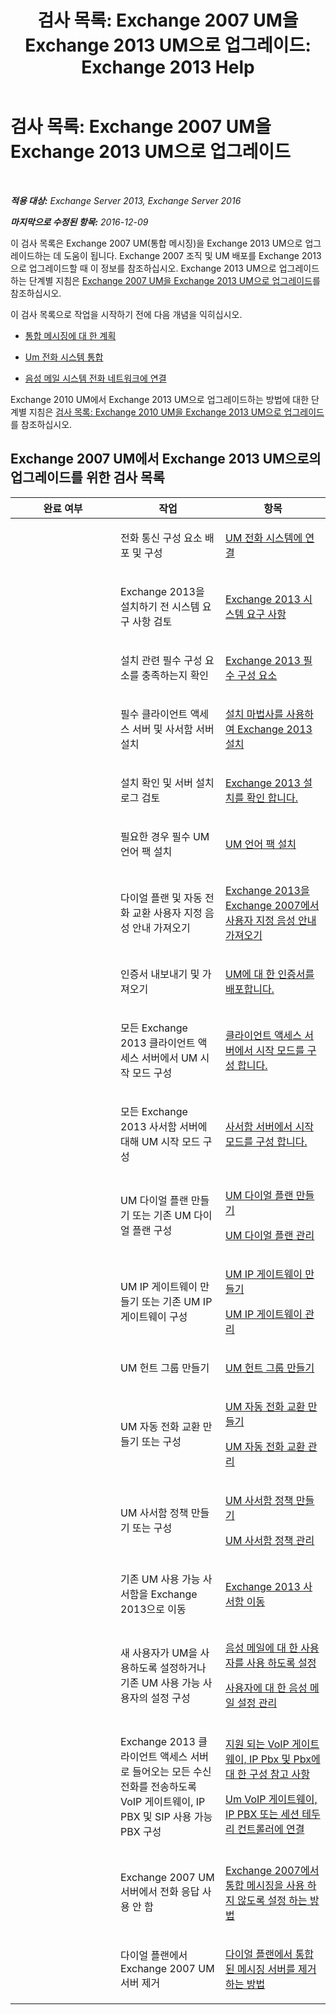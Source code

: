 ﻿---
title: '검사 목록: Exchange 2007 UM을 Exchange 2013 UM으로 업그레이드: Exchange 2013 Help'
TOCTitle: '검사 목록: Exchange 2007 UM을 Exchange 2013 UM으로 업그레이드'
ms:assetid: 99b1a081-4052-4516-b63c-77622cbdf962
ms:mtpsurl: https://technet.microsoft.com/ko-kr/library/Dn169229(v=EXCHG.150)
ms:contentKeyID: 54651831
ms.date: 05/22/2018
mtps_version: v=EXCHG.150
ms.translationtype: MT
---

# 검사 목록: Exchange 2007 UM을 Exchange 2013 UM으로 업그레이드

 

_**적용 대상:** Exchange Server 2013, Exchange Server 2016_

_**마지막으로 수정된 항목:** 2016-12-09_

이 검사 목록은 Exchange 2007 UM(통합 메시징)을 Exchange 2013 UM으로 업그레이드하는 데 도움이 됩니다. Exchange 2007 조직 및 UM 배포를 Exchange 2013으로 업그레이드할 때 이 정보를 참조하십시오. Exchange 2013 UM으로 업그레이드하는 단계별 지침은 [Exchange 2007 UM을 Exchange 2013 UM으로 업그레이드](upgrade-exchange-2007-um-to-exchange-2013-um-exchange-2013-help.md)를 참조하십시오.

이 검사 목록으로 작업을 시작하기 전에 다음 개념을 익히십시오.

  - [통합 메시징에 대 한 계획](planning-for-unified-messaging-exchange-2013-help.md)

  - [Um 전화 시스템 통합](https://docs.microsoft.com/ko-kr/exchange/voice-mail-unified-messaging/telephone-system-integration-with-um/telephone-system-integration-with-um)

  - [음성 메일 시스템 전화 네트워크에 연결](https://docs.microsoft.com/ko-kr/exchange/voice-mail-unified-messaging/connect-voice-mail-system/connect-voice-mail-system)

Exchange 2010 UM에서 Exchange 2013 UM으로 업그레이드하는 방법에 대한 단계별 지침은 [검사 목록: Exchange 2010 UM을 Exchange 2013 UM으로 업그레이드](checklist-upgrade-exchange-2010-um-to-exchange-2013-um-exchange-2013-help.md)를 참조하십시오.

## Exchange 2007 UM에서 Exchange 2013 UM으로의 업그레이드를 위한 검사 목록


<table>
<colgroup>
<col style="width: 33%" />
<col style="width: 33%" />
<col style="width: 33%" />
</colgroup>
<thead>
<tr class="header">
<th>완료 여부</th>
<th>작업</th>
<th>항목</th>
</tr>
</thead>
<tbody>
<tr class="odd">
<td><p></p></td>
<td><p>전화 통신 구성 요소 배포 및 구성</p></td>
<td><p><a href="connect-um-to-your-telephone-system-exchange-2013-help.md">UM 전화 시스템에 연결</a></p></td>
</tr>
<tr class="even">
<td><p></p></td>
<td><p>Exchange 2013을 설치하기 전 시스템 요구 사항 검토</p></td>
<td><p><a href="exchange-2013-system-requirements-exchange-2013-help.md">Exchange 2013 시스템 요구 사항</a></p></td>
</tr>
<tr class="odd">
<td><p></p></td>
<td><p>설치 관련 필수 구성 요소를 충족하는지 확인</p></td>
<td><p><a href="exchange-2013-prerequisites-exchange-2013-help.md">Exchange 2013 필수 구성 요소</a></p></td>
</tr>
<tr class="even">
<td><p></p></td>
<td><p>필수 클라이언트 액세스 서버 및 사서함 서버 설치</p></td>
<td><p><a href="install-exchange-2013-using-the-setup-wizard-exchange-2013-help.md">설치 마법사를 사용하여 Exchange 2013 설치</a></p></td>
</tr>
<tr class="odd">
<td><p></p></td>
<td><p>설치 확인 및 서버 설치 로그 검토</p></td>
<td><p><a href="verify-an-exchange-2013-installation-exchange-2013-help.md">Exchange 2013 설치를 확인 합니다.</a></p></td>
</tr>
<tr class="even">
<td><p></p></td>
<td><p>필요한 경우 필수 UM 언어 팩 설치</p></td>
<td><p><a href="install-a-um-language-pack-exchange-2013-help.md">UM 언어 팩 설치</a></p></td>
</tr>
<tr class="odd">
<td><p></p></td>
<td><p>다이얼 플랜 및 자동 전화 교환 사용자 지정 음성 안내 가져오기</p></td>
<td><p><a href="import-custom-prompts-from-exchange-2007-to-exchange-2013-exchange-2013-help.md">Exchange 2013을 Exchange 2007에서 사용자 지정 음성 안내 가져오기</a></p></td>
</tr>
<tr class="even">
<td><p></p></td>
<td><p>인증서 내보내기 및 가져오기</p></td>
<td><p><a href="deploying-certificates-for-um-exchange-2013-help.md">UM에 대 한 인증서를 배포합니다.</a></p></td>
</tr>
<tr class="odd">
<td><p></p></td>
<td><p>모든 Exchange 2013 클라이언트 액세스 서버에서 UM 시작 모드 구성</p></td>
<td><p><a href="configure-the-startup-mode-on-a-client-access-server-exchange-2013-help.md">클라이언트 액세스 서버에서 시작 모드를 구성 합니다.</a></p></td>
</tr>
<tr class="even">
<td><p></p></td>
<td><p>모든 Exchange 2013 사서함 서버에 대해 UM 시작 모드 구성</p></td>
<td><p><a href="configure-the-startup-mode-on-a-mailbox-server-exchange-2013-help.md">사서함 서버에서 시작 모드를 구성 합니다.</a></p></td>
</tr>
<tr class="odd">
<td><p></p></td>
<td><p>UM 다이얼 플랜 만들기 또는 기존 UM 다이얼 플랜 구성</p></td>
<td><p><a href="https://docs.microsoft.com/ko-kr/exchange/voice-mail-unified-messaging/connect-voice-mail-system/create-um-dial-plan">UM 다이얼 플랜 만들기</a></p>
<p><a href="https://docs.microsoft.com/ko-kr/exchange/voice-mail-unified-messaging/connect-voice-mail-system/manage-um-dial-plan">UM 다이얼 플랜 관리</a></p></td>
</tr>
<tr class="even">
<td><p></p></td>
<td><p>UM IP 게이트웨이 만들기 또는 기존 UM IP 게이트웨이 구성</p></td>
<td><p><a href="https://docs.microsoft.com/ko-kr/exchange/voice-mail-unified-messaging/connect-voice-mail-system/create-um-ip-gateway">UM IP 게이트웨이 만들기</a></p>
<p><a href="https://docs.microsoft.com/ko-kr/exchange/voice-mail-unified-messaging/connect-voice-mail-system/manage-um-ip-gateway">UM IP 게이트웨이 관리</a></p></td>
</tr>
<tr class="odd">
<td><p></p></td>
<td><p>UM 헌트 그룹 만들기</p></td>
<td><p><a href="https://docs.microsoft.com/ko-kr/exchange/voice-mail-unified-messaging/connect-voice-mail-system/create-um-hunt-group">UM 헌트 그룹 만들기</a></p></td>
</tr>
<tr class="even">
<td><p></p></td>
<td><p>UM 자동 전화 교환 만들기 또는 구성</p></td>
<td><p><a href="https://docs.microsoft.com/ko-kr/exchange/voice-mail-unified-messaging/automatically-answer-and-route-calls/create-a-um-auto-attendant">UM 자동 전화 교환 만들기</a></p>
<p><a href="https://docs.microsoft.com/ko-kr/exchange/voice-mail-unified-messaging/automatically-answer-and-route-calls/manage-um-auto-attendant">UM 자동 전화 교환 관리</a></p></td>
</tr>
<tr class="odd">
<td><p></p></td>
<td><p>UM 사서함 정책 만들기 또는 구성</p></td>
<td><p><a href="https://docs.microsoft.com/ko-kr/exchange/voice-mail-unified-messaging/set-up-voice-mail/create-um-mailbox-policy">UM 사서함 정책 만들기</a></p>
<p><a href="https://docs.microsoft.com/ko-kr/exchange/voice-mail-unified-messaging/set-up-voice-mail/manage-um-mailbox-policy">UM 사서함 정책 관리</a></p></td>
</tr>
<tr class="even">
<td><p></p></td>
<td><p>기존 UM 사용 가능 사서함을 Exchange 2013으로 이동</p></td>
<td><p><a href="mailbox-moves-in-exchange-2013-exchange-2013-help.md">Exchange 2013 사서함 이동</a></p></td>
</tr>
<tr class="odd">
<td><p></p></td>
<td><p>새 사용자가 UM을 사용하도록 설정하거나 기존 UM 사용 가능 사용자의 설정 구성</p></td>
<td><p><a href="https://docs.microsoft.com/ko-kr/exchange/voice-mail-unified-messaging/set-up-voice-mail/enable-a-user-for-voice-mail">음성 메일에 대 한 사용자를 사용 하도록 설정</a></p>
<p><a href="https://docs.microsoft.com/ko-kr/exchange/voice-mail-unified-messaging/set-up-voice-mail/manage-voice-mail-settings">사용자에 대 한 음성 메일 설정 관리</a></p></td>
</tr>
<tr class="even">
<td><p></p></td>
<td><p>Exchange 2013 클라이언트 액세스 서버로 들어오는 모든 수신 전화를 전송하도록 VoIP 게이트웨이, IP PBX 및 SIP 사용 가능 PBX 구성</p></td>
<td><p><a href="https://docs.microsoft.com/ko-kr/exchange/voice-mail-unified-messaging/telephone-system-integration-with-um/configuration-notes-for-voip-gateways">지원 되는 VoIP 게이트웨이, IP Pbx 및 Pbx에 대 한 구성 참고 사항</a></p>
<p><a href="connect-a-voip-gateway-ip-pbx-or-session-border-controller-to-um-exchange-2013-help.md">Um VoIP 게이트웨이, IP PBX 또는 세션 테두리 컨트롤러에 연결</a></p></td>
</tr>
<tr class="odd">
<td><p></p></td>
<td><p>Exchange 2007 UM 서버에서 전화 응답 사용 안 함</p></td>
<td><p><a href="https://go.microsoft.com/fwlink/p/?linkid=296353">Exchange 2007에서 통합 메시징을 사용 하지 않도록 설정 하는 방법</a></p></td>
</tr>
<tr class="even">
<td><p></p></td>
<td><p>다이얼 플랜에서 Exchange 2007 UM 서버 제거</p></td>
<td><p><a href="https://go.microsoft.com/fwlink/p/?linkid=194765">다이얼 플랜에서 통합된 메시징 서버를 제거 하는 방법</a></p></td>
</tr>
</tbody>
</table>

